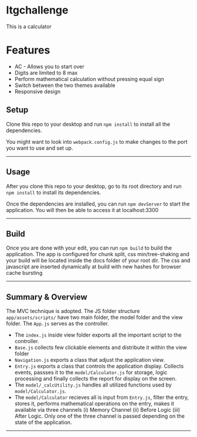 # ltgchallenge
This is a calculator

# Features
- AC - Allows you to start over
- Digits are limited to 8 max
- Perform mathematical calculation without pressing equal sign
- Switch between the two themes available
- Responsive design

## Setup
Clone this repo to your desktop and run `npm install` to install all the dependencies.

You might want to look into `webpack.config.js` to make changes to the port you want to use and set up.

---

## Usage
After you clone this repo to your desktop, go to its root directory and run `npm install` to install its dependencies.

Once the dependencies are installed, you can run  `npm devServer` to start the application. You will then be able to access it at localhost:3300

---

## Build
Once you are done with your edit, you can run  `npm build` to build the application. The app is configured for chunk split, css min/tree-shaking and your build will be located inside the docs folder of your root dir. The css and javascript are inserted dynamically at build with new hashes for browser cache bursting

---

## Summary & Overview
The MVC technique is adopted. The JS folder structure `app/assets/scripts/` have two main folder, the model folder and the view folder. The `App.js` serves as the controller. 
- The `index.js` inside view folder exports all the important script to the controller. 
- `Base.js` collects few clickable elements and distribute it within the view folder
- `Navigation.js` exports a class that adjust the application view.
- `Entry.js` exports a class that controls the application display. Collects events, passses it to the `model/Calculator.js` for storage, logic processing and finally collects the report for display on the screen.
- The `model/_calcUtility.js` handles all utilized functions used by `model/Calculator.js`.
- The `model/Calculator` recieves all is input from `Entry.js`, filter the entry, stores it, performs mathematical operations on the entry, makes it available via three channels (i) Memory Channel (ii) Before Logic (iii) After Logic.
Only one of the three channel is passed depending on the state of the application.

---
